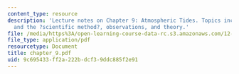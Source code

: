 ```yaml
---
content_type: resource
description: 'Lecture notes on Chapter 9: Atmospheric Tides. Topics include history
  and the ?scientific method?, observations, and theory.'
file: /media/https%3A/open-learning-course-data-rc.s3.amazonaws.com/12-810-dynamics-of-the-atmosphere-spring-2008/9c695433ff2a222bdcf39ddc885f2e91_chapter_9.pdf
file_type: application/pdf
resourcetype: Document
title: chapter_9.pdf
uid: 9c695433-ff2a-222b-dcf3-9ddc885f2e91
---
```

